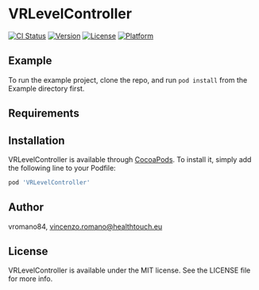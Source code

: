 # VRLevelController

[![CI Status](https://img.shields.io/travis/vromano84/VRLevelController.svg?style=flat)](https://travis-ci.org/vromano84/VRLevelController)
[![Version](https://img.shields.io/cocoapods/v/VRLevelController.svg?style=flat)](https://cocoapods.org/pods/VRLevelController)
[![License](https://img.shields.io/cocoapods/l/VRLevelController.svg?style=flat)](https://cocoapods.org/pods/VRLevelController)
[![Platform](https://img.shields.io/cocoapods/p/VRLevelController.svg?style=flat)](https://cocoapods.org/pods/VRLevelController)

## Example

To run the example project, clone the repo, and run `pod install` from the Example directory first.

## Requirements

## Installation

VRLevelController is available through [CocoaPods](https://cocoapods.org). To install
it, simply add the following line to your Podfile:

```ruby
pod 'VRLevelController'
```

## Author

vromano84, vincenzo.romano@healthtouch.eu

## License

VRLevelController is available under the MIT license. See the LICENSE file for more info.
